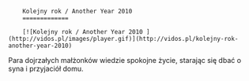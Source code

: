 
        Kolejny rok / Another Year 2010 
        =============
        
        [![Kolejny rok / Another Year 2010 ](http://vidos.pl/images/player.gif)](http://vidos.pl/kolejny-rok-another-year-2010)
        
        
 Para dojrzałych małżonków wiedzie spokojne życie, starając się dbać o syna i przyjaciół domu.
    